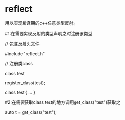 # reflect
用以实现编译期的c++任意类型反射。

#1:在需要实现反射的类型声明之时注册该类型

// 包含反射头文件

#include "reflect.h"

// 注册类class

class test;

register_class(test);

class test 
{
	  ...
}

#2:在需要获取class test的地方调用get_class("test")获取之

auto t = get_class("test");
